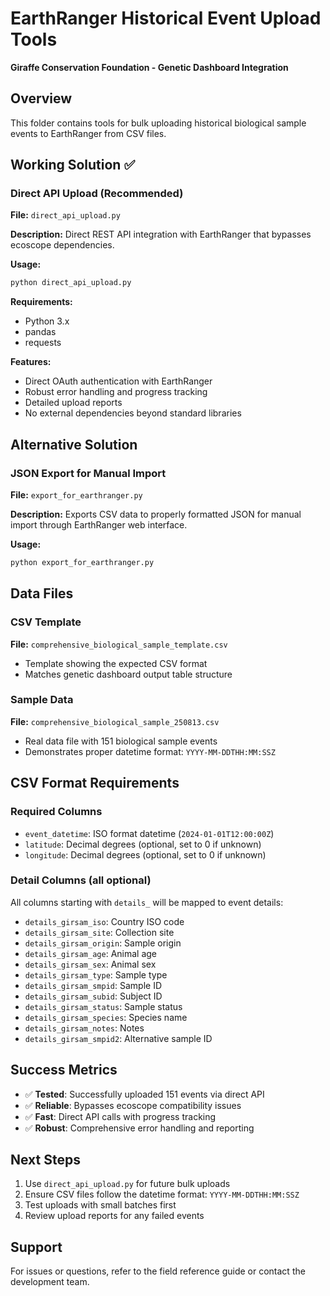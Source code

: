# EarthRanger Historical Event Upload Tools
**Giraffe Conservation Foundation - Genetic Dashboard Integration**

## Overview
This folder contains tools for bulk uploading historical biological sample events to EarthRanger from CSV files.

## Working Solution ✅

### Direct API Upload (Recommended)
**File:** `direct_api_upload.py`

**Description:** Direct REST API integration with EarthRanger that bypasses ecoscope dependencies.

**Usage:**
```bash
python direct_api_upload.py
```

**Requirements:**
- Python 3.x
- pandas
- requests

**Features:**
- Direct OAuth authentication with EarthRanger
- Robust error handling and progress tracking
- Detailed upload reports
- No external dependencies beyond standard libraries

## Alternative Solution

### JSON Export for Manual Import
**File:** `export_for_earthranger.py`

**Description:** Exports CSV data to properly formatted JSON for manual import through EarthRanger web interface.

**Usage:**
```bash
python export_for_earthranger.py
```

## Data Files

### CSV Template
**File:** `comprehensive_biological_sample_template.csv`
- Template showing the expected CSV format
- Matches genetic dashboard output table structure

### Sample Data
**File:** `comprehensive_biological_sample_250813.csv` 
- Real data file with 151 biological sample events
- Demonstrates proper datetime format: `YYYY-MM-DDTHH:MM:SSZ`

## CSV Format Requirements

### Required Columns
- `event_datetime`: ISO format datetime (`2024-01-01T12:00:00Z`)
- `latitude`: Decimal degrees (optional, set to 0 if unknown)
- `longitude`: Decimal degrees (optional, set to 0 if unknown)

### Detail Columns (all optional)
All columns starting with `details_` will be mapped to event details:
- `details_girsam_iso`: Country ISO code
- `details_girsam_site`: Collection site
- `details_girsam_origin`: Sample origin
- `details_girsam_age`: Animal age
- `details_girsam_sex`: Animal sex
- `details_girsam_type`: Sample type
- `details_girsam_smpid`: Sample ID
- `details_girsam_subid`: Subject ID
- `details_girsam_status`: Sample status
- `details_girsam_species`: Species name
- `details_girsam_notes`: Notes
- `details_girsam_smpid2`: Alternative sample ID

## Success Metrics
- ✅ **Tested**: Successfully uploaded 151 events via direct API
- ✅ **Reliable**: Bypasses ecoscope compatibility issues
- ✅ **Fast**: Direct API calls with progress tracking
- ✅ **Robust**: Comprehensive error handling and reporting

## Next Steps
1. Use `direct_api_upload.py` for future bulk uploads
2. Ensure CSV files follow the datetime format: `YYYY-MM-DDTHH:MM:SSZ`
3. Test uploads with small batches first
4. Review upload reports for any failed events

## Support
For issues or questions, refer to the field reference guide or contact the development team.
